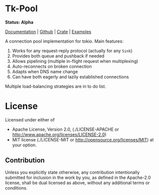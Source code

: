 Tk-Pool
=======

**Status: Alpha**

[Documentation](https://docs.rs/tk-pool) |
[Github](https://github.com/tailhook/tk-pool) |
[Crate](https://crates.io/crates/tk-pool) |
[Examples](https://github.com/tailhook/tk-pool/tree/master/examples)


A connection pool implementation for tokio. Main features:

1. Works for any request-reply protocol (actually for any `Sink`)
2. Provides both queue and pushback if needed
3. Allows pipelining (multiple in-flight request when multiplexing)
4. Auto-reconnects on broken connection
5. Adapts when DNS name change
6. Can have both eagerly and lazily established connections

Multiple load-balancing strategies are in to do list.


License
=======

Licensed under either of

* Apache License, Version 2.0,
  (./LICENSE-APACHE or http://www.apache.org/licenses/LICENSE-2.0)
* MIT license (./LICENSE-MIT or http://opensource.org/licenses/MIT)
  at your option.

Contribution
------------

Unless you explicitly state otherwise, any contribution intentionally
submitted for inclusion in the work by you, as defined in the Apache-2.0
license, shall be dual licensed as above, without any additional terms or
conditions.

